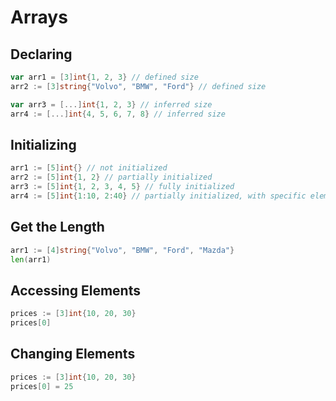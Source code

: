 # Arrays

## Declaring

```go
var arr1 = [3]int{1, 2, 3} // defined size
arr2 := [3]string{"Volvo", "BMW", "Ford"} // defined size

var arr3 = [...]int{1, 2, 3} // inferred size
arr4 := [...]int{4, 5, 6, 7, 8} // inferred size
```

## Initializing

```go
arr1 := [5]int{} // not initialized
arr2 := [5]int{1, 2} // partially initialized
arr3 := [5]int{1, 2, 3, 4, 5} // fully initialized
arr4 := [5]int{1:10, 2:40} // partially initialized, with specific elements
```

## Get the Length 

```go
arr1 := [4]string{"Volvo", "BMW", "Ford", "Mazda"}
len(arr1)
```

## Accessing Elements

```go
prices := [3]int{10, 20, 30}
prices[0]
```

## Changing Elements

```go
prices := [3]int{10, 20, 30}
prices[0] = 25
```
